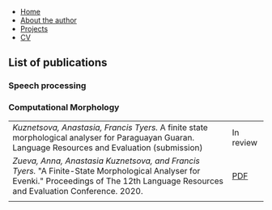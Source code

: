 - [Home](https://ana-kuznetsova.github.io/)
- [About the author](https://ana-kuznetsova.github.io/about)
- [Projects](https://ana-kuznetsova.github.io/projects)
- <a href="a_kuznetsova_cv.pdf">CV</a>

## List of publications

### Speech processing

### Computational Morphology

|                                                                                                                                                                                       |   |
|---------------------------------------------------------------------------------------------------------------------------------------------------------------------------------------|---|
|*Kuznetsova, Anastasia, Francis Tyers.* A finite state morphological analyser for Paraguayan Guaran. Language Resources and Evaluation (submission)                                                                      |  In review |
| *Zueva, Anna, Anastasia Kuznetsova, and Francis Tyers.* "A Finite-State Morphological Analyser for Evenki." Proceedings of The 12th Language Resources and Evaluation Conference. 2020. | [PDF](https://www.aclweb.org/anthology/2020.lrec-1.314/)  |
|                                                                                                                                                                                       |   |